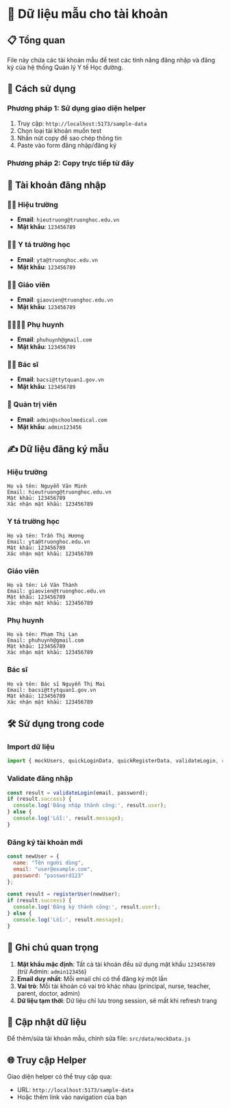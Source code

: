 # 🔐 Dữ liệu mẫu cho tài khoản

## 📋 Tổng quan
File này chứa các tài khoản mẫu để test các tính năng đăng nhập và đăng ký của hệ thống Quản lý Y tế Học đường.

## 🚀 Cách sử dụng

### Phương pháp 1: Sử dụng giao diện helper
1. Truy cập: `http://localhost:5173/sample-data`
2. Chọn loại tài khoản muốn test
3. Nhấn nút copy để sao chép thông tin
4. Paste vào form đăng nhập/đăng ký

### Phương pháp 2: Copy trực tiếp từ đây

## 🔑 Tài khoản đăng nhập

### 👨‍💼 Hiệu trường
- **Email**: `hieutruong@truonghoc.edu.vn`
- **Mật khẩu**: `123456789`

### 👩‍⚕️ Y tá trường học
- **Email**: `yta@truonghoc.edu.vn`
- **Mật khẩu**: `123456789`

### 👨‍🏫 Giáo viên
- **Email**: `giaovien@truonghoc.edu.vn`
- **Mật khẩu**: `123456789`

### 👨‍👩‍👧‍👦 Phụ huynh
- **Email**: `phuhuynh@gmail.com`
- **Mật khẩu**: `123456789`

### 👨‍⚕️ Bác sĩ
- **Email**: `bacsi@ttytquan1.gov.vn`
- **Mật khẩu**: `123456789`

### 🔧 Quản trị viên
- **Email**: `admin@schoolmedical.com`
- **Mật khẩu**: `admin123456`

## ✍️ Dữ liệu đăng ký mẫu

### Hiệu trường
```
Họ và tên: Nguyễn Văn Minh
Email: hieutruong@truonghoc.edu.vn
Mật khẩu: 123456789
Xác nhận mật khẩu: 123456789
```

### Y tá trường học
```
Họ và tên: Trần Thị Hương
Email: yta@truonghoc.edu.vn
Mật khẩu: 123456789
Xác nhận mật khẩu: 123456789
```

### Giáo viên
```
Họ và tên: Lê Văn Thành
Email: giaovien@truonghoc.edu.vn
Mật khẩu: 123456789
Xác nhận mật khẩu: 123456789
```

### Phụ huynh
```
Họ và tên: Phạm Thị Lan
Email: phuhuynh@gmail.com
Mật khẩu: 123456789
Xác nhận mật khẩu: 123456789
```

### Bác sĩ
```
Họ và tên: Bác sĩ Nguyễn Thị Mai
Email: bacsi@ttytquan1.gov.vn
Mật khẩu: 123456789
Xác nhận mật khẩu: 123456789
```

## 🛠️ Sử dụng trong code

### Import dữ liệu
```javascript
import { mockUsers, quickLoginData, quickRegisterData, validateLogin, registerUser } from './data/mockData';
```

### Validate đăng nhập
```javascript
const result = validateLogin(email, password);
if (result.success) {
  console.log('Đăng nhập thành công:', result.user);
} else {
  console.log('Lỗi:', result.message);
}
```

### Đăng ký tài khoản mới
```javascript
const newUser = {
  name: "Tên người dùng",
  email: "user@example.com",
  password: "password123"
};

const result = registerUser(newUser);
if (result.success) {
  console.log('Đăng ký thành công:', result.user);
} else {
  console.log('Lỗi:', result.message);
}
```

## 📝 Ghi chú quan trọng

1. **Mật khẩu mặc định**: Tất cả tài khoản đều sử dụng mật khẩu `123456789` (trừ Admin: `admin123456`)
2. **Email duy nhất**: Mỗi email chỉ có thể đăng ký một lần
3. **Vai trò**: Mỗi tài khoản có vai trò khác nhau (principal, nurse, teacher, parent, doctor, admin)
4. **Dữ liệu tạm thời**: Dữ liệu chỉ lưu trong session, sẽ mất khi refresh trang

## 🔄 Cập nhật dữ liệu

Để thêm/sửa tài khoản mẫu, chỉnh sửa file:
`src/data/mockData.js`

## 🌐 Truy cập Helper

Giao diện helper có thể truy cập qua:
- URL: `http://localhost:5173/sample-data`
- Hoặc thêm link vào navigation của bạn

